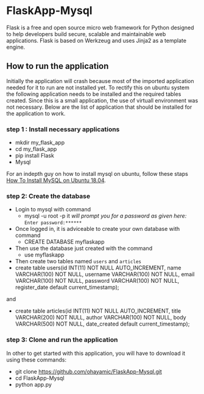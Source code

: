 # FlaskApp-Mysql
Flask is a free and open source micro web framework for Python designed to help developers build secure, scalable and maintainable web applications. Flask is based on Werkzeug and uses Jinja2 as a template engine.

## How to run the application
Initially the application will crash because most of the imported application needed for it to run are not installed yet. To rectify this on ubuntu system the following application needs to be installed and the required tables created. 
Since this is a small application, the use of virtuall environment was not necessary. Below are the list of application that should be installed for the application to work.

### step 1 : Install necessary applications

* mkdir my_flask_app
* cd my_flask_app
* pip install Flask
* Mysql 

For an indepth guy on how to install mysql on ubuntu, follow these staps [How To Install MySQL on Ubuntu 18.04](https://www.digitalocean.com/community/tutorials/how-to-install-mysql-on-ubuntu-18-04).


### step 2: Create the database
- Login to mysql with command
  - mysql -u root -p it _will prompt you for a password as given here:_ ``` Enter password:****** ```
- Once logged in, it is adviceable to create your own database with command
  - CREATE DATABASE myflaskapp 
- Then use the database just created with the command
  - use myflaskapp
 - Then create two tables named ```users``` and ```articles```
  - create table users(id INT(11) NOT NULL AUTO_INCREMENT, name VARCHAR(100) NOT NULL, username VARCHAR(100) NOT NULL,             email VARCHAR(100) NOT NULL, password VARCHAR(100) NOT NULL, register_date default current_timestamp);

and 

  -  create table articles(id INT(11) NOT NULL AUTO_INCREMENT, title VARCHAR(200) NOT NULL, author VARCHAR(100) NOT NULL,          body VARCHAR(500) NOT NULL, date_created default current_timestamp);

### step 3: Clone and run the application
In other to get started with this application, you will have to download it using these commands:
- git clone https://github.com/ohayamic/FlaskApp-Mysql.git
- cd FlaskApp-Mysql
- python app.py

